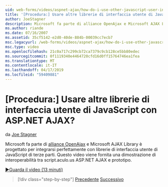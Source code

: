 ```yaml
---
uid: web-forms/videos/aspnet-ajax/how-do-i-use-other-javascript-user-interface-libraries-with-aspnet-ajax
title: '[Procedura:] Usare altre librerie di interfaccia utente di JavaScript con ASP.NET AJAX? | Microsoft Docs'
author: JoeStagner
description: Microsoft fa parte di alliance OpenAjax e Microsoft AJAX Library è progettato per integrarsi perfettamente con librerie di interfaccia utente di JavaScript di terze parti...
ms.author: riande
ms.date: 07/16/2007
ms.assetid: 35cf5142-e2d0-40de-884b-00039cc7ecb7
msc.legacyurl: /web-forms/videos/aspnet-ajax/how-do-i-use-other-javascript-user-interface-libraries-with-aspnet-ajax
msc.type: video
ms.openlocfilehash: 21c0a717c299cb72ca7379c9cb128ce5bb80edec
ms.sourcegitcommit: 0f1119340e4464720cfd16d0ff15764746ea1fea
ms.translationtype: MT
ms.contentlocale: it-IT
ms.lasthandoff: 04/17/2019
ms.locfileid: "59409881"
---
```

# <a name="how-do-i-use-other-javascript-user-interface-libraries-with-aspnet-ajax"></a>[Procedura:] Usare altre librerie di interfaccia utente di JavaScript con ASP.NET AJAX?

da [Joe Stagner](https://github.com/JoeStagner)

Microsoft fa parte di [alliance OpenAjax](http://www.openajax.org/) e Microsoft AJAX Library è progettato per integrarsi perfettamente con librerie di interfaccia utente di JavaScript di terze parti. Questo video viene fornita una dimostrazione di interoperabilità tra script.aculo.us ASP.NET AJAX e prototipo.

[&#9654;Guarda il video (13 minuti)](https://channel9.msdn.com/Blogs/ASP-NET-Site-Videos/how-do-i-use-other-javascript-user-interface-libraries-with-aspnet-ajax)

> [!div class="step-by-step"]
> [Precedente](how-do-i-choose-between-methods-of-ajax-page-updates.md)
> [Successivo](how-do-i-use-the-aspnet-ajax-profile-services.md)
